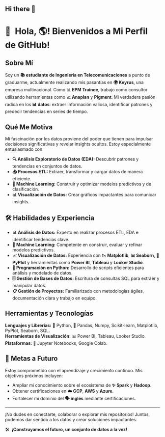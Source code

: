 ## Hi there 👋

# 👋  **Hola, 🌎! Bienvenidos a Mi Perfil de GitHub!**

## Sobre Mí

Soy un **📚 estudiante de Ingeniería en Telecomunicaciones** a punto de graduarme, actualmente realizando mis pasantías en **🌍 Keyrus**, una empresa multinacional. Como **📊 EPM Trainee**, trabajo como consultor utilizando herramientas como **📈 Anaplan** y **Pigment**. Mi verdadera pasión radica en los **📊 datos**: extraer información valiosa, identificar patrones y predecir tendencias en series de tiempo.

## Qué Me Motiva

Mi fascinación por los datos proviene del poder que tienen para impulsar decisiones significativas y revelar insights ocultos. Estoy especialmente entusiasmado con:
- **🔍 Análisis Exploratorio de Datos (EDA):** Descubrir patrones y tendencias en conjuntos de datos.
- **📤 Procesos ETL:** Extraer, transformar y cargar datos de manera eficiente.
- **🤖 Machine Learning:** Construir y optimizar modelos predictivos y de clasificación.
- **📊 Visualización de Datos:** Crear gráficos impactantes para comunicar insights.

## 🛠️ Habilidades y Experiencia

- **📊 Análisis de Datos:** Experto en realizar procesos ETL, EDA e identificar tendencias clave.
- **🤖 Machine Learning:** Competente en construir, evaluar y refinar modelos predictivos.
- **📈 Visualización de Datos:** Experiencia con **📉 Matplotlib**, **📊 Seaborn**, **📐 PyPlot** y herramientas como **Power BI**, **Tableau** y **Looker Studio**.
- **🐍 Programación en Python:** Desarrollo de scripts eficientes para análisis y modelado de datos.
- **🗄️ Gestión de Bases de Datos:** Escritura de consultas SQL para extraer y manipular datos.
- **📋 Gestión de Proyectos:** Familiarizado con metodologías ágiles, documentación clara y trabajo en equipo.

## Herramientas y Tecnologías

**Lenguajes y Librerías:** 🐍 Python, 🧮 Pandas, Numpy, Scikit-learn, Matplotlib, PyPlot, Seaborn, SQL.  
**Herramientas de Visualización:** 📊 Power BI, Tableau, Looker Studio.  
**Plataformas:** 📓 Jupyter Notebooks, Google Colab.

## 🎯 Metas a Futuro

Estoy comprometido con el aprendizaje y crecimiento continuo. Mis objetivos próximos incluyen:
- Ampliar mi conocimiento sobre el ecosistema de **✨ Spark** y **Hadoop**.
- Obtener certificaciones en **☁️ GCP**, **AWS** y **Azure**.
- Fortalecer mi dominio del **🗣️ inglés** mediante certificaciones.

---

¡No dudes en conectarte, colaborar o explorar mis repositorios! Juntos, podemos dar sentido a los datos y crear soluciones impactantes.

🛠️  **¡Construyamos el futuro, un conjunto de datos a la vez!**

